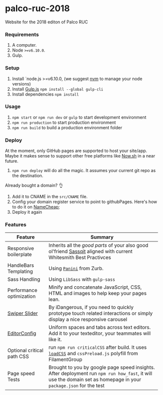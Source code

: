 # palco-ruc-2018
Website for the 2018 editon of Palco RUC

### Requirements
1. A computer.
1. Node `>=v6.10.0`.
1. Gulp.

### Setup
1. Install `node.js >=v6.10.0, (we suggest [nvm](https://github.com/creationix/nvm) to manage your node versions)
1. Install [Gulp.js](https://github.com/gulpjs/gulp/blob/master/docs/getting-started.md) `npm install --global gulp-cli`
1. Install dependencies `npm install`

### Usage
1. `npm start` or `npm run dev` or `gulp` to start development environment
1. `npm run production` to start production environment
1. `npm run build` to build a production environment folder

### Deploy
At the moment, only GitHub pages are supported to host your site/app. Maybe it makes sense to support other free platforms like [Now.sh](https://zeit.co/now) in a near future.

1. `npm run deploy` will do all the magic. It assumes your current git repo as the destination.

Already bought a domain? 👌

1. Add it to CNAME in the `src/CNAME` file.
1. Config your domain register service to point to githubPages. Here's how to do it on [NameCheap](https://www.namecheap.com/support/knowledgebase/article.aspx/9645/2208/how-do-i-link-my-domain-to-github-pages);
1. Deploy it again

### Features

| Feature                                      | Summary                                                                                                                                                              |
|----------------------------------------------|----------------------------------------------------------------------------------------------------------------------------------------------------------------------|
| Responsive boilerplate                       | Inherits all the *good parts* of your also good ol'friend [Sassqit](https://github.com/whitesmith/sassqit) aligned with current Whitesmith Best Practivces |
| HandleBars Templating                        | Using [`Panini`](https://github.com/zurb/panini) from Zurb.|
| Sass Handling                                | Using `LibSass` with `gulp-sass`|
| Performance optimization                     | Minify and concatenate JavaScript, CSS, HTML and images to help keep your pages lean. |
| [Swiper Slider](http://idangero.us/swiper/)  | By iDangerous, if you need to quickly prototype touch related interactions or simply display a nice responsive carousel |
| [EditorConfig](http://editorconfig.org/)     | Uniform spaces and tabs across text editors. Add it to your texteditor, your teammates will like it.|
| Optional critical path CSS                   | run `npm run criticalCSS` after build. It uses [`loadCSS`](https://github.com/filamentgroup/loadCSS) and `cssPreload.js` polyfill from FilamentGroup |
| Page speed Tests                             | Brought to you by google page speed insights. After deployment run `npm run how_fast`, it will use the domain set as homepage in your `package.json` for the test |
